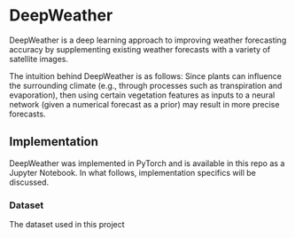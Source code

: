 # DeepWeather

DeepWeather is a deep learning approach to improving weather forecasting accuracy by supplementing existing weather forecasts with a variety of satellite images.

The intuition behind DeepWeather is as follows: Since plants can influence the surrounding climate (e.g., through processes such as transpiration and evaporation), then using certain vegetation features as inputs to a neural network (given a numerical forecast as a prior) may result in more precise forecasts.

## Implementation

DeepWeather was implemented in PyTorch and is available in this repo as a Jupyter Notebook. In what follows, implementation specifics will be discussed.

### Dataset

The dataset used in this project 
